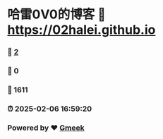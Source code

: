 # 哈雷0V0的博客 :link: https://02halei.github.io 
### :page_facing_up: [2](https://02halei.github.io/tag.html) 
### :speech_balloon: 0 
### :hibiscus: 1611 
### :alarm_clock: 2025-02-06 16:59:20 
### Powered by :heart: [Gmeek](https://github.com/Meekdai/Gmeek)
